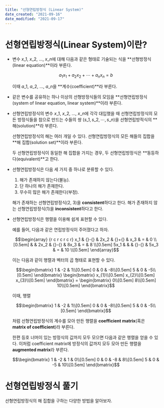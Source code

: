 ```yaml
---
title: "선형연립방정식 (Linear System)"
date_created: "2021-09-16"
date_modified: "2021-09-17"
---
```


# 선형연립방정식(Linear System)이란?

<ul class="no-guide-line">

<li><div markdown="block">

변수 $x\_1$, $x\_2$, ..., $x\_n$에 대해 다음과 같은 형태로 기술되는 식을 **선형방정식(linear equation)**이라 부른다.

$$a_1 x_1 + a_2 x_2 + \cdots + a_n x_n = b$$

이때 $a\_1$, $a\_2$, ..., $a\_n$을 **계수(coefficient)**라 부른다.

</div></li>

<li><div markdown="block">

같은 변수를 공유하는 하나 이상의 선형방정식들의 모임을 **선형연립방정식(system of linear equation, linear system)**이라 부른다.

</div></li>

<li><div markdown="block">

선형연립방정식의 변수 $x\_1$, $x\_2$, ..., $x\_n$에 각각 대입했을 때 선형연립방정식의 모든 방정식들을 참으로 만드는 수들의 쌍 $(s\_1,\,s\_2,\,\cdots,\,s\_n)$을 선형연립방적식의 **해(solution)**라 부른다.

선형연립방정식의 해는 여러 개일 수 있다. 선형연립방정식의 모든 해들의 집합을 **해 집합(solution set)**이라 부른다.

두 선형연립방정식이 동일한 해 집합을 가지는 경우, 두 선형연립방정식은 **동등하다(equivalent)**고 한다.

</div></li>

<li><div markdown="block">

선형연립방정식은 다음 세 가지 중 하나로 분류할 수 있다.

1. 해가 존재하지 않는다(불능).
2. 단 하나의 해가 존재한다.
3. 무수히 많은 해가 존재한다(부정).

해가 존재하는 선형연립방정식(2, 3)을 **consistent**하다고 한다. 해가 존재하지 않는 선형연립방정식(1)을 **inconsistent**하다고 한다.

</div></li>

<li><div markdown="block">

선형연립방정식은 행렬을 이용해 쉽게 표현할 수 있다.

예를 들어, 다음과 같은 연립방정식이 주어졌다고 하자.

$$\begin{array} {r c r c r c r}
 x_1 & {}-{} & 2x_2 & {}+{} &  x_3 & = & 0  \\[0.5em]
     &       & 2x_2 & {}-{} & 8x_3 & = & 8  \\[0.5em]
5x_1 &       &      & {}-{} & 5x_3 & = & 10 \\[0.5em]
\end{array}$$

이는 다음과 같이 행렬과 벡터의 곱 형태로 표현할 수 있다.

$$\begin{bmatrix}
1 & -2 &  1\\[0.5em]
0 &  0 & -8\\[0.5em]
5 &  0 & -5\\[0.5em]
\end{bmatrix} \begin{bmatrix}
x_{1}\\[0.5em]
x_{2}\\[0.5em]
x_{3}\\[0.5em]
\end{bmatrix} = \begin{bmatrix}
0\\[0.5em]
8\\[0.5em]
10\\[0.5em]
\end{bmatrix}$$

이때, 행렬

$$\begin{bmatrix}
1 & -2 &  1\\[0.5em]
0 &  0 & -8\\[0.5em]
5 &  0 & -5\\[0.5em]
\end{bmatrix}$$

처럼 선형연립방정식의 계수를 모아 만든 행렬을 **coefficient matrix**(혹은 **matrix of coefficient**)라 부른다.

한편 등호 너머이 있는 방정식의 값까지 모두 모으면 다음과 같은 행렬을 얻을 수 있다. 이처럼 coefficient matrix에 방정식의 값까지 모두 모아 만든 행렬을 **augmented matrix**라 부른다.

$$\begin{bmatrix}
1 & -2 &  1 &  0\\[0.5em]
0 &  0 & -8 &  8\\[0.5em]
5 &  0 & -5 & 10\\[0.5em]
\end{bmatrix}$$

</div></li>

</ul>

# 선형연립방정식 풀기

선형연립방정식의 해 집합을 구하는 다양한 방법을 알아보자.
